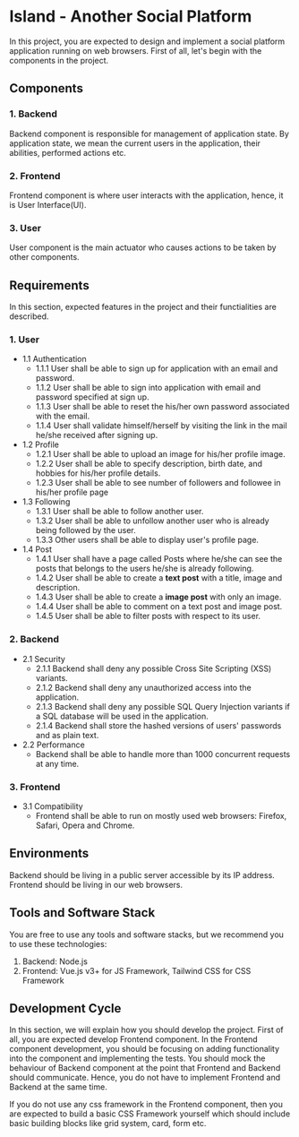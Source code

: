 
# Island - Another Social Platform

In this project, you are expected to design and implement a social platform application running on web browsers. First of all, let's begin with the components in the project.

## Components

### 1. Backend

Backend component is responsible for management of application state. By application state, we mean the current users in the application, their abilities, performed actions etc.

### 2. Frontend
Frontend component is where user interacts with the application, hence, it is User Interface(UI). 

### 3. User
User component is the main actuator who causes actions to be taken by other components.

## Requirements
In this section, expected features in the project and their functialities are described.

### 1. User
* 1.1 Authentication
  * 1.1.1 User shall be able to sign up for application with an email and password.
  * 1.1.2 User shall be able to sign into application with email and password specified at sign up.
  * 1.1.3 User shall be able to reset the his/her own password associated with the email.
  * 1.1.4 User shall validate himself/herself by visiting the link in the mail he/she received after signing up.
* 1.2 Profile
  * 1.2.1 User shall be able to upload an image for his/her profile image.
  * 1.2.2 User shall be able to specify description, birth date, and hobbies for his/her profile details.
  * 1.2.3 User shall be able to see number of followers and followee in his/her profile page
* 1.3 Following
  * 1.3.1 User shall be able to follow another user.
  * 1.3.2 User shall be able to unfollow another user who is already being followed by the user.
  * 1.3.3 Other users shall be able to display user's profile page.
* 1.4 Post
  * 1.4.1 User shall have a page called Posts where he/she can see the posts that belongs to the users he/she is already following.
  * 1.4.2 User shall be able to create a **text post** with a title, image and description.
  * 1.4.3 User shall be able to create a **image post** with only an image.
  * 1.4.4 User shall be able to comment on a text post and image post.
  * 1.4.5 User shall be able to filter posts with respect to its user.

### 2. Backend

* 2.1 Security
  * 2.1.1 Backend shall deny any possible Cross Site Scripting (XSS) variants.
  * 2.1.2 Backend shall deny any unauthorized access into the application.
  * 2.1.3 Backend shall deny any possible SQL Query Injection variants if a SQL database will be used in the application.
  * 2.1.4 Backend shall store the hashed versions of users' passwords and as plain text.
* 2.2 Performance
  * Backend shall be able to handle more than 1000 concurrent requests at any time.

### 3. Frontend
* 3.1 Compatibility
  * Frontend shall be able to run on mostly used web browsers: Firefox, Safari, Opera and Chrome.

## Environments

Backend should be living in a public server accessible by its IP address. Frontend should be living in our web browsers.

## Tools and Software Stack

You are free to use any tools and software stacks, but we recommend you to use these technologies:

1. Backend: Node.js 
2. Frontend: Vue.js v3+ for JS Framework, Tailwind CSS for CSS Framework

## Development Cycle

In this section, we will explain how you should develop the project. First of all, you are expected develop Frontend component. In the Frontend component development, you should be focusing on adding functionality into the component and implementing the tests. You should mock the behaviour of Backend component at the point that Frontend and Backend should communicate. Hence, you do not have to implement Frontend and Backend at the same time.


If you do not use any css framework in the Frontend component, then you are expected to build a basic CSS Framework yourself which should include basic building blocks like grid system, card, form etc.